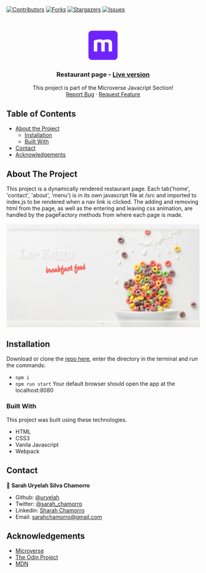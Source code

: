 [![Contributors][contributors-shield]][contributors-url]
[![Forks][forks-shield]][forks-url]
[![Stargazers][stars-shield]][stars-url]
[![Issues][issues-shield]][issues-url]

<!-- PROJECT LOGO -->
<br />
<p align="center">
  <a href="https://github.com/uryelah/Microverse-603-restaurant-page">
    <img src="public/img/mLogo.png" alt="Logo" width="80" height="80">
  </a>

  <h3 align="center">Restaurant page -
  <a href='https://uryelah.github.io/Microverse-603-restaurant-page/#'> Live version</a></h3>

  <p align="center">
    This project is part of the Microverse Javacript Section!
    <br />
    <a href="https://github.com/uryelah/Microverse-603-restaurant-page">Report Bug</a>
    ·
    <a href="https://github.com/uryelah/Microverse-603-restaurant-page">Request Feature</a>
  </p>
</p>

<!-- TABLE OF CONTENTS -->
## Table of Contents

* [About the Project](#about-the-project)
  * [Installation](#installation)
  * [Built With](#built-with)
* [Contact](#contact)
* [Acknowledgements](#acknowledgements)

<!-- ABOUT THE PROJECT -->
## About The Project

This project is a dynamically rendered restaurant page.
Each tab('home', 'contact', 'about', 'menu') is in its own javascript file at /src and imported to index.js to be rendered when a nav link is clicked. The adding and removing html from the page, as well as the entering and leaving css animation, are handled by the pageFactory methods from where each page is made.

<div align="center">
  <img src="public/img/screenshot.jpg" width="900">
</div>

<!-- ABOUT THE PROJECT -->
## Installation

Download or clone the [repo here](https://github.com/uryelah/Microverse-603-restaurant-page.git), enter the directory in the terminal and run the commands:
* `npm i`
* `npm run start`
Your default browser should open the app at the localhost:8080

### Built With
This project was built using these technologies.
* HTML
* CSS3
* Vanila Javascript
* Webpack

<!-- CONTACT -->
## Contact

👤 **Sarah Uryelah Silva Chamorro**

- Github: [@uryelah](https://github.com/uryelah)
- Twitter: [@sarah_chamorro](https://twitter.com/sarah_chamorro)
- Linkedin: [Sharah Chamorro](https://www.linkedin.com/in/uryelah/)
- Email: [sarahchamorro@gmail.com](sarahchamorro@gmail.com)


<!-- ACKNOWLEDGEMENTS -->
## Acknowledgements
* [Microverse](https://www.microverse.org/)
* [The Odin Project](https://www.theodinproject.com/)
* [MDN](https://developer.mozilla.org/en-US/docs/Web/JavaScript)

<!-- MARKDOWN LINKS & IMAGES -->
<!-- https://www.markdownguide.org/basic-syntax/#reference-style-links -->
[contributors-shield]: https://img.shields.io/github/contributors/uryelah/Microverse-603-restaurant-page.svg?style=flat-square
[contributors-url]: https://github.com/uryelah/Microverse-603-restaurant-page/graphs/contributors
[forks-shield]: https://img.shields.io/github/forks/uryelah/Microverse-603-restaurant-page.svg?style=flat-square
[forks-url]: https://github.com/uryelah/Microverse-603-restaurant-page/network/members
[stars-shield]: https://img.shields.io/github/stars/uryelah/Microverse-603-restaurant-page.svg?style=flat-square
[stars-url]: https://github.com/uryelah/Microverse-603-restaurant-page/stargazers
[issues-shield]: https://img.shields.io/github/issues/uryelah/Microverse-603-restaurant-page.svg?style=flat-square
[issues-url]: https://github.com/uryelah/Microverse-603-restaurant-page
[product-screenshot]: img/screenshot.PNG


